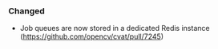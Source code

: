 ### Changed

- Job queues are now stored in a dedicated Redis instance
  (<https://github.com/opencv/cvat/pull/7245>)
